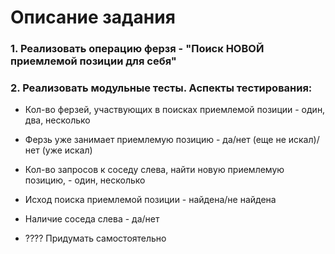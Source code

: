 # Описание задания

### 1. Реализовать операцию ферзя - "Поиск НОВОЙ приемлемой позиции для себя"

### 2. Реализовать модульные тесты. Аспекты тестирования:
- Кол-во ферзей, участвующих в поисках приемлемой позиции - один, два, несколько

- Ферзь уже занимает приемлемую позицию - да/нет (еще не искал)/нет (уже искал)

- Кол-во запросов к соседу слева, найти новую приемлемую позицию, - один, несколько

- Исход поиска приемлемой позиции - найдена/не найдена

- Наличие соседа слева - да/нет

- ???? Придумать самостоятельно